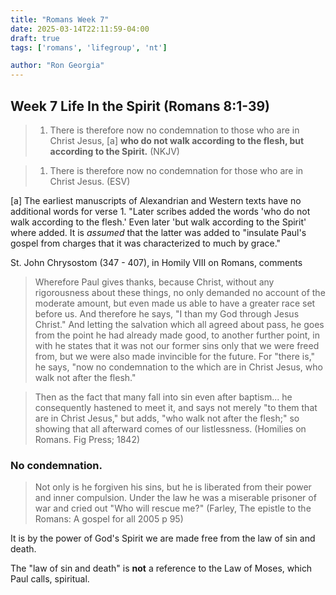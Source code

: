 ```yaml
---
title: "Romans Week 7"
date: 2025-03-14T22:11:59-04:00
draft: true
tags: ['romans', 'lifegroup', 'nt']

author: "Ron Georgia"
---
```


## Week 7 Life In the Spirit (Romans 8:1-39)

> 1. There is therefore now no condemnation to those who are in Christ Jesus, [a] **who do not walk according to the flesh, but according to the Spirit.**  (NKJV)

> 1. There is therefore now no condemnation for those who are in Christ Jesus. (ESV)

[a] The earliest manuscripts of Alexandrian and Western texts have no additional words for verse 1. "Later scribes added the words 'who do not walk according to the flesh.' Even later 'but walk according to the Spirit' where added. It is *assumed* that the latter was added to "insulate Paul's gospel from charges that it was characterized to much by grace."

St. John Chrysostom (347 - 407), in Homily VIII on Romans, comments 

> Wherefore Paul gives thanks, because Christ, without any rigorousness about these things, no only demanded no account of the moderate amount, but even made us able to have a greater race set before us. And therefore he says, "I than my God through Jesus Christ." And letting the salvation which all agreed about pass, he goes from the point he had already made good, to another further point, in with he states that it was not our former sins only that we were freed from, but we were also made invincible for the future. For "there is," he says, "now no condemnation to the which are in Christ Jesus, who walk not after the flesh."

> Then as the fact that many fall into sin even after baptism... he consequently hastened to meet it, and says not merely "to them that are in Christ Jesus," but adds, "who walk not after the flesh;" so showing that all afterward comes of our listlessness. 
(Homilies on Romans. Fig Press; 1842)


### No condemnation.

> Not only is he forgiven his sins, but he is liberated from their power and inner compulsion. Under the law he was a miserable prisoner of war and cried out "Who will rescue me?" (Farley, The epistle to the Romans: A gospel for all 2005 p 95)

It is by the power of God's Spirit we are made free from the law of sin and death.

The "law of sin and death" is **not** a reference to the Law of Moses, which Paul calls, spiritual.


